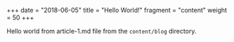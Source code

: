 +++
date = "2018-06-05"
title = "Hello World!"
fragment = "content"
weight = 50
+++

Hello world from article-1.md file from the `content/blog` directory.
